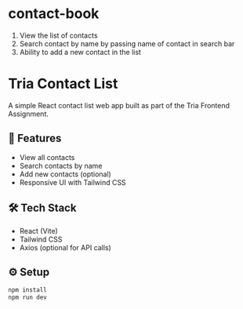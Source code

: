 # contact-book
1. View the list of contacts 
2. Search contact by name by passing name of contact in search bar 
3. Ability to add a new contact in the list

# Tria Contact List

A simple React contact list web app built as part of the Tria Frontend Assignment.

## 🚀 Features
- View all contacts
- Search contacts by name
- Add new contacts (optional)
- Responsive UI with Tailwind CSS

## 🛠️ Tech Stack
- React (Vite)
- Tailwind CSS
- Axios (optional for API calls)

## ⚙️ Setup
```bash
npm install
npm run dev

